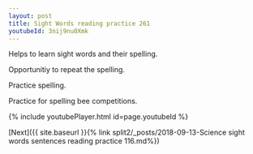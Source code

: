 ```yaml
---
layout: post
title: Sight Words reading practice 261
youtubeId: 3nij9nu0Xmk
---
```

 
 
Helps to learn sight words and their spelling.

Opportunitiy to repeat the spelling. 

Practice spelling. 
 
Practice for spelling bee competitions. 
 
{% include youtubePlayer.html id=page.youtubeId %}
 
 

[Next]({{ site.baseurl }}{% link  split2/_posts/2018-09-13-Science sight words sentences reading practice 116.md%})
 
